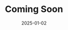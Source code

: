 ---
title: "Coming Soon"
collection: publications
permalink: /publication/2024-04-16-paper-title-number-1
date: 2025-01-02
venue: 'ACM Special Interest Group on Data Communication (SIGCOMM) Conference'
paperurl: 'http://academicpages.github.io/files/paper1.pdf'
citation: 'Anonymous'
---